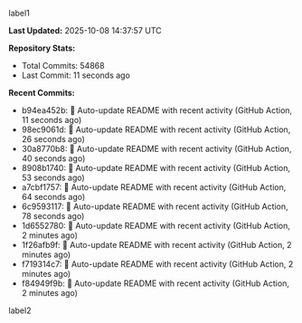 
label1 
<!-- ACTIVITY_START -->
**Last Updated:** 2025-10-08 14:37:57 UTC

**Repository Stats:**
- Total Commits: 54868
- Last Commit: 11 seconds ago

**Recent Commits:**
- b94ea452b: 🤖 Auto-update README with recent activity (GitHub Action, 11 seconds ago)
- 98ec9061d: 🤖 Auto-update README with recent activity (GitHub Action, 26 seconds ago)
- 30a8770b8: 🤖 Auto-update README with recent activity (GitHub Action, 40 seconds ago)
- 8908b1740: 🤖 Auto-update README with recent activity (GitHub Action, 53 seconds ago)
- a7cbf1757: 🤖 Auto-update README with recent activity (GitHub Action, 64 seconds ago)
- 6c9593117: 🤖 Auto-update README with recent activity (GitHub Action, 78 seconds ago)
- 1d6552780: 🤖 Auto-update README with recent activity (GitHub Action, 2 minutes ago)
- 1f26afb9f: 🤖 Auto-update README with recent activity (GitHub Action, 2 minutes ago)
- f719314c7: 🤖 Auto-update README with recent activity (GitHub Action, 2 minutes ago)
- f84949f9b: 🤖 Auto-update README with recent activity (GitHub Action, 2 minutes ago)
<!-- ACTIVITY_END -->

label2

